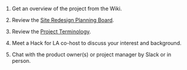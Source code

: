 1. Get an overview of the project from the Wiki.

2. Review the [Site Redesign Planning Board](https://github.com/hackforla/website/projects/3).

3. Review the [Project Terminology](https://github.com/hackforla/website/wiki/Project-Terminology).

4. Meet a Hack for LA co-host to discuss your interest and background.

5. Chat with the product owner(s) or project manager by Slack or in person.  
